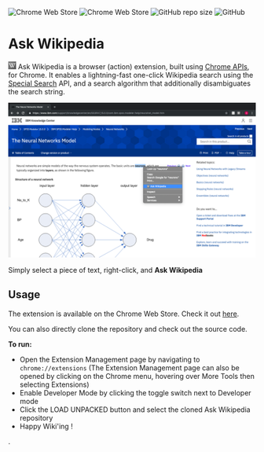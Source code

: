 ![Chrome Web Store](https://img.shields.io/chrome-web-store/v/logjebkkhbbcbnmmnlgphneelgiffhgf)
![Chrome Web Store](https://img.shields.io/chrome-web-store/users/logjebkkhbbcbnmmnlgphneelgiffhgf)
![GitHub repo size](https://img.shields.io/github/repo-size/abircb/ask-wikipedia)
![GitHub](https://img.shields.io/github/license/abircb/ask-wikipedia)

# Ask Wikipedia 

<img src="/src/icons/icon16.png"> Ask Wikipedia is a browser (action) extension, built using [Chrome APIs](https://developers.chrome.com/extensions/api_index), for Chrome. It enables a lightning-fast one-click Wikipedia search using the [Special Search](https://en.wikipedia.org/wiki/Wikipedia:Special:Search) API, and a search algorithm that additionally disambiguates the search string. 

![screenshot](/screenshot.png)

Simply select a piece of text, right-click, and __Ask Wikipedia__

## Usage
The extension is available on the Chrome Web Store. Check it out [here](https://chrome.google.com/webstore/detail/ask-wikipedia/logjebkkhbbcbnmmnlgphneelgiffhgf?hl=en&authuser=1). 

You can also directly clone the repository and check out the source code.

__To run:__
<ul>
  <li>Open the Extension Management page by navigating to <code>chrome://extensions</code> (The Extension Management page can also be opened by clicking on the Chrome menu, hovering over More Tools then selecting Extensions)</li>
  <li>Enable Developer Mode by clicking the toggle switch next to Developer mode</li>
  <li>Click the LOAD UNPACKED button and select the cloned Ask Wikipedia repository</li>
  <li>Happy Wiki'ing !</li>
</ul>.
